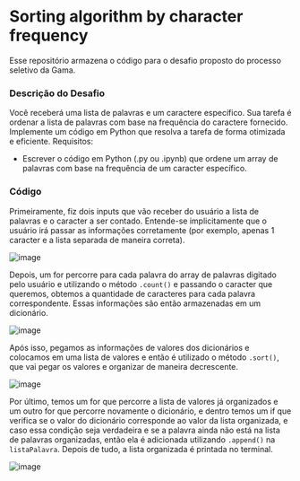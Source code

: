 # Sorting algorithm by character frequency
Esse repositório armazena o código para o desafio proposto do processo seletivo da Gama.
### Descrição do Desafio
Você receberá uma lista de palavras e um caractere específico. Sua tarefa é ordenar a lista
de palavras com base na frequência do caractere fornecido. Implemente um código em
Python que resolva a tarefa de forma otimizada e eficiente.
Requisitos:
- Escrever o código em Python (.py ou .ipynb) que ordene um array de palavras com
base na frequência de um caracter específico.

### Código
Primeiramente, fiz dois inputs que vão receber do usuário a lista de palavras e o caracter a ser contado. Entende-se implicitamente que o usuário irá passar as informações corretamente (por exemplo, apenas 1 caracter e a lista separada de maneira correta).

![image](https://github.com/user-attachments/assets/45c53395-98ec-4e32-bcd7-0610c4a0dfa6)

Depois, um for percorre para cada palavra do array de palavras digitado pelo usuário e utilizando o método `.count()` e passando o caracter que queremos, obtemos a quantidade de caracteres para cada palavra correspondente. Essas informações são então armazenadas em um dicionário.

![image](https://github.com/user-attachments/assets/b2e3b769-fdc3-40c8-a287-aa05fd8fdfbb)

Após isso, pegamos as informações de valores dos dicionários e colocamos em uma lista de valores e então é utilizado o método `.sort()`, que vai pegar os valores e organizar de maneira decrescente.

![image](https://github.com/user-attachments/assets/a3d086fc-b696-4a46-a996-0ac2fd68ff83)

Por último, temos um for que percorre a lista de valores já organizados e um outro for que percorre novamente o dicionário, e dentro temos um if que verifica se o valor do dicionário corresponde ao valor da lista organizada, e caso essa condição seja verdadeira e se a palavra ainda não está na lista de palavras organizadas, então ela é adicionada utilizando `.append()` na `listaPalavra`. Depois de tudo, a lista organizada é printada no terminal.

![image](https://github.com/user-attachments/assets/a182340d-249d-4f3d-8917-dc3d3837518f)
